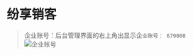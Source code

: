# 纷享销客
> 企业账号：后台管理界面的右上角出显示企```业账号： 679008```  
> ![企业账号](https://github.com/520171/note/blob/master/纷享销客CRM/imgs/企业账号.png '企业账号')
>
